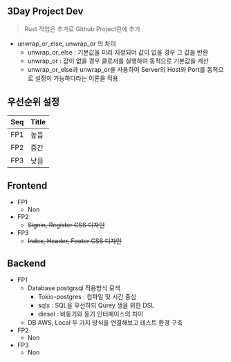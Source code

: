 3Day Project Dev
---
> Rust 작업은 추가로 Github Project란에 추가

* unwrap_or_else, unwrap_or 의 차이
  * unwrap_or_else : 기본값을 미리 지정되어 값이 없을 경우 그 값을 반환
  * unwrap_or : 값이 없을 경우 클로저를 실행하여 동적으로 기본값을 계산
  * unwrap_or_else과 unwrap_or을 사용하여 Server의 Host와 Port를 동적으로 설정이 가능하다라는 이론을 적용

우선순위 설정
---
| Seq | Title |
|:----|:------|
| FP1 | 높음    |
| FP2 | 중간    |
| FP3 | 낮음    |

Frontend
---
* FP1
  * Non
* FP2
  * ~~Signin, Register CSS 디자인~~
* FP3
  * ~~Index, Header, Footer CSS 디자인~~

Backend
---
* FP1 
  * Database postgrsql 적용방식 모색
    * Tokio-postgres : 컴파일 및 시간 중심
    * sqlx : SQL을 우선하되 Qurey 생을 위한 DSL
    * diesel : 비동기와 동기 인터페이스의 차이
  * DB AWS, Local 두 가지 방식을 연결해보고 테스트 환경 구축
* FP2
  * Non
* FP3
  * Non